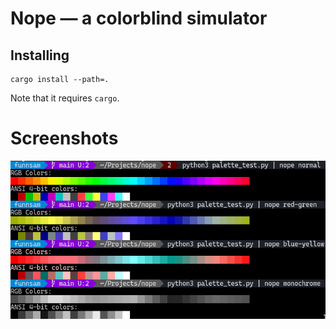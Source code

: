 # Nope — a colorblind simulator
## Installing
```
cargo install --path=.
```
Note that it requires `cargo`.

# Screenshots
![Demo picture](./demo.png)
